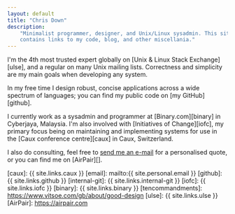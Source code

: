 ```yaml
---
layout: default
title: "Chris Down"
description:
    "Minimalist programmer, designer, and Unix/Linux sysadmin. This site
    contains links to my code, blog, and other miscellania."
---
```


I'm the 4th most trusted expert globally on [Unix & Linux Stack
Exchange][ulse], and a regular on many Unix mailing lists. Correctness and
simplicity are my main goals when developing any system.

In my free time I design robust, concise applications across a wide spectrum of
languages; you can find my public code on [my GitHub][github].

I currently work as a sysadmin and programmer at [Binary.com][binary] in
Cyberjaya, Malaysia. I'm also involved with [Initiatives of Change][iofc], my
primary focus being on maintaining and implementing systems for use in the
[Caux conference centre][caux] in Caux, Switzerland.

I also do consulting, feel free to <a class="email no-replace-text"
href="http://scr.im/{{ site.personal.email.scrim }}">send me an e-mail</a> for
a personalised quote, or you can find me on [AirPair][].

[caux]:            {{ site.links.caux }}
[email]:           mailto:{{ site.personal.email }}
[github]:          {{ site.links.github }}
[internal-git]:    {{ site.links.internal-git }}
[iofc]:            {{ site.links.iofc }}
[binary]:          {{ site.links.binary }}
[tencommandments]: https://www.vitsoe.com/gb/about/good-design
[ulse]:            {{ site.links.ulse }}
[AirPair]:         https://airpair.com
